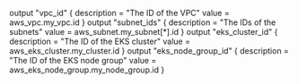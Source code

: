 output "vpc_id" {
description = "The ID of the VPC"
value = aws_vpc.my_vpc.id
}
output "subnet_ids" {
description = "The IDs of the subnets"
value = aws_subnet.my_subnet[*].id
}
output "eks_cluster_id" {
description = "The ID of the EKS cluster"
value = aws_eks_cluster.my_cluster.id
}
output "eks_node_group_id" {
description = "The ID of the EKS node group"
value = aws_eks_node_group.my_node_group.id
}
